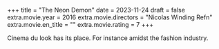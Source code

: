 +++
title = "The Neon Demon"
date = 2023-11-24
draft = false
extra.movie.year = 2016
extra.movie.directors = "Nicolas Winding Refn"
extra.movie.en_title = ""
extra.movie.rating = 7
+++

Cinema du look has its place. For instance amidst the fashion industry.<!-- more -->